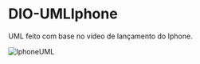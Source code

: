 # DIO-UMLIphone
UML feito com base no vídeo de lançamento do Iphone.




![IphoneUML](https://github.com/NicolasSegat0/DIO-UMLIphone/assets/100158925/939f1461-b219-4af5-acaa-10a44a228677)
